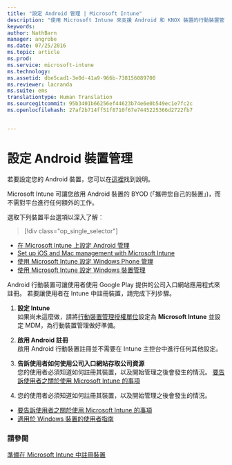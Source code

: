 ```yaml
---
title: "設定 Android 管理 | Microsoft Intune"
description: "使用 Microsoft Intune 來支援 Android 和 KNOX 裝置的行動裝置管理 (MDM)。"
keywords: 
author: NathBarn
manager: angrobe
ms.date: 07/25/2016
ms.topic: article
ms.prod: 
ms.service: microsoft-intune
ms.technology: 
ms.assetid: dbe5cad1-3e0d-41a9-966b-738156089700
ms.reviewer: lacranda
ms.suite: ems
translationtype: Human Translation
ms.sourcegitcommit: 95b3401b66256ef44623b74e6e0b549ec1e7fc2c
ms.openlocfilehash: 27af2b714ff51f8710f67e7445225366d2722fb7


---
```


# 設定 Android 裝置管理
若要設定您的 Android 裝置，您可以在[這裡](../enduser/using-your-android-device-with-intune.md)找到說明。

Microsoft Intune 可讓您啟用 Android 裝置的 BYOD (「攜帶您自己的裝置」)，而不需對平台進行任何額外的工作。

選取下列裝置平台選項以深入了解︰

> [!div class="op_single_selector"]
- [在 Microsoft Intune 上設定 Android 管理](set-up-android-management-with-microsoft-intune.md)
- [Set up iOS and Mac management with Microsoft Intune](set-up-ios-and-mac-management-with-microsoft-intune.md)
- [使用 Microsoft Intune 設定 Windows Phone 管理](set-up-windows-phone-management-with-microsoft-intune.md)
- [使用 Microsoft Intune 設定 Windows 裝置管理](set-up-windows-device-management-with-microsoft-intune.md)

Android 行動裝置可讓使用者使用 Google Play 提供的公司入口網站應用程式來註冊。 若要讓使用者在 Intune 中註冊裝置，請完成下列步驟。

1.  **設定 Intune**<br>
    如果尚未這麼做，請將[行動裝置管理授權單位](get-ready-to-enroll-devices-in-microsoft-intune.md#set-mobile-device-management-authority)設定為 **Microsoft Intune** 並設定 MDM，為行動裝置管理做好準備。

2.  **啟用 Android 註冊**<br>
    啟用 Android 行動裝置註冊並不需要在 Intune 主控台中進行任何其他設定。

3.  **告訴使用者如何使用公司入口網站存取公司資源**<br>
    您的使用者必須知道如何註冊其裝置，以及開始管理之後會發生的情況。 [要告訴使用者之關於使用 Microsoft Intune 的事項](what-to-tell-your-end-users-about-using-microsoft-intune.md)

4.  您的使用者必須知道如何註冊其裝置，以及開始管理之後會發生的情況。
  - [要告訴使用者之關於使用 Microsoft Intune 的事項](what-to-tell-your-end-users-about-using-microsoft-intune.md)
  - [適用於 Windows 裝置的使用者指南](../enduser/using-your-android-device-with-intune.md)

### 請參閱
[準備在 Microsoft Intune 中註冊裝置](get-ready-to-enroll-devices-in-microsoft-intune.md)



<!--HONumber=Aug16_HO4-->


